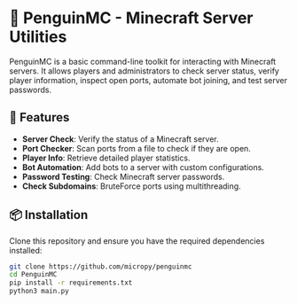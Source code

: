 # 🐧 PenguinMC - Minecraft Server Utilities

PenguinMC is a basic command-line toolkit for interacting with Minecraft servers. It allows players and administrators to check server status, verify player information, inspect open ports, automate bot joining, and test server passwords.

## 🚀 Features
- **Server Check**: Verify the status of a Minecraft server.
- **Port Checker**: Scan ports from a file to check if they are open.
- **Player Info**: Retrieve detailed player statistics.
- **Bot Automation**: Add bots to a server with custom configurations.
- **Password Testing**: Check Minecraft server passwords.
- **Check Subdomains**: BruteForce ports using multithreading.

## 📦 Installation

Clone this repository and ensure you have the required dependencies installed:

```bash
git clone https://github.com/micropy/penguinmc
cd PenguinMC
pip install -r requirements.txt
python3 main.py
```